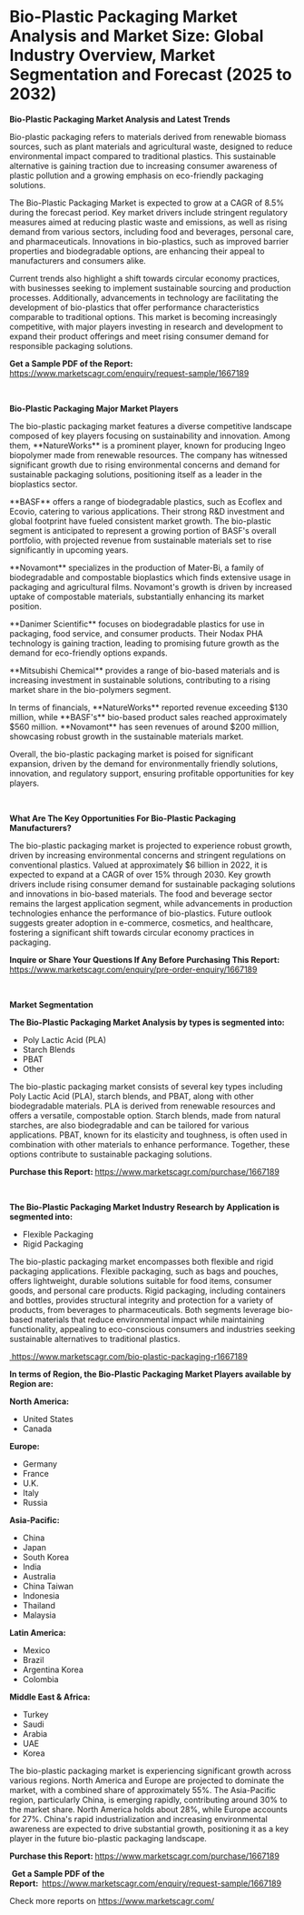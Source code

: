<p><h1>Bio-Plastic Packaging Market Analysis and Market Size: Global Industry Overview, Market Segmentation and Forecast (2025 to 2032)</h1></p><p><strong>Bio-Plastic Packaging Market Analysis and Latest Trends</strong></p>
<p><p>Bio-plastic packaging refers to materials derived from renewable biomass sources, such as plant materials and agricultural waste, designed to reduce environmental impact compared to traditional plastics. This sustainable alternative is gaining traction due to increasing consumer awareness of plastic pollution and a growing emphasis on eco-friendly packaging solutions.</p><p>The Bio-Plastic Packaging Market is expected to grow at a CAGR of 8.5% during the forecast period. Key market drivers include stringent regulatory measures aimed at reducing plastic waste and emissions, as well as rising demand from various sectors, including food and beverages, personal care, and pharmaceuticals. Innovations in bio-plastics, such as improved barrier properties and biodegradable options, are enhancing their appeal to manufacturers and consumers alike.</p><p>Current trends also highlight a shift towards circular economy practices, with businesses seeking to implement sustainable sourcing and production processes. Additionally, advancements in technology are facilitating the development of bio-plastics that offer performance characteristics comparable to traditional options. This market is becoming increasingly competitive, with major players investing in research and development to expand their product offerings and meet rising consumer demand for responsible packaging solutions.</p></p>
<p><strong>Get a Sample PDF of the Report:&nbsp;</strong> <a href="https://www.marketscagr.com/enquiry/request-sample/1667189?utm_campaign=3506&utm_medium=2&utm_source=Github&utm_content=ia&utm_term=23032025&utm_id=bio-plastic-packaging">https://www.marketscagr.com/enquiry/request-sample/1667189</a></p>
<p>&nbsp;</p>
<p><strong>Bio-Plastic Packaging Major Market Players</strong></p>
<p><p>The bio-plastic packaging market features a diverse competitive landscape composed of key players focusing on sustainability and innovation. Among them, **NatureWorks** is a prominent player, known for producing Ingeo biopolymer made from renewable resources. The company has witnessed significant growth due to rising environmental concerns and demand for sustainable packaging solutions, positioning itself as a leader in the bioplastics sector.</p><p>**BASF** offers a range of biodegradable plastics, such as Ecoflex and Ecovio, catering to various applications. Their strong R&D investment and global footprint have fueled consistent market growth. The bio-plastic segment is anticipated to represent a growing portion of BASF's overall portfolio, with projected revenue from sustainable materials set to rise significantly in upcoming years.</p><p>**Novamont** specializes in the production of Mater-Bi, a family of biodegradable and compostable bioplastics which finds extensive usage in packaging and agricultural films. Novamont's growth is driven by increased uptake of compostable materials, substantially enhancing its market position.</p><p>**Danimer Scientific** focuses on biodegradable plastics for use in packaging, food service, and consumer products. Their Nodax PHA technology is gaining traction, leading to promising future growth as the demand for eco-friendly options expands.</p><p>**Mitsubishi Chemical** provides a range of bio-based materials and is increasing investment in sustainable solutions, contributing to a rising market share in the bio-polymers segment.</p><p>In terms of financials, **NatureWorks** reported revenue exceeding $130 million, while **BASF's** bio-based product sales reached approximately $560 million. **Novamont** has seen revenues of around $200 million, showcasing robust growth in the sustainable materials market.</p><p>Overall, the bio-plastic packaging market is poised for significant expansion, driven by the demand for environmentally friendly solutions, innovation, and regulatory support, ensuring profitable opportunities for key players.</p></p>
<p>&nbsp;</p>
<p><strong>What Are The Key Opportunities For Bio-Plastic Packaging Manufacturers?</strong></p>
<p><p>The bio-plastic packaging market is projected to experience robust growth, driven by increasing environmental concerns and stringent regulations on conventional plastics. Valued at approximately $6 billion in 2022, it is expected to expand at a CAGR of over 15% through 2030. Key growth drivers include rising consumer demand for sustainable packaging solutions and innovations in bio-based materials. The food and beverage sector remains the largest application segment, while advancements in production technologies enhance the performance of bio-plastics. Future outlook suggests greater adoption in e-commerce, cosmetics, and healthcare, fostering a significant shift towards circular economy practices in packaging.</p></p>
<p><strong>Inquire or Share Your Questions If Any Before Purchasing This Report:</strong> <a href="https://www.marketscagr.com/enquiry/pre-order-enquiry/1667189?utm_campaign=3506&utm_medium=2&utm_source=Github&utm_content=ia&utm_term=23032025&utm_id=bio-plastic-packaging">https://www.marketscagr.com/enquiry/pre-order-enquiry/1667189</a></p>
<p>&nbsp;</p>
<p><strong>Market Segmentation</strong></p>
<p><strong>The Bio-Plastic Packaging Market Analysis by types is segmented into:</strong></p>
<p><ul><li>Poly Lactic Acid (PLA)</li><li>Starch Blends</li><li>PBAT</li><li>Other</li></ul></p>
<p><p>The bio-plastic packaging market consists of several key types including Poly Lactic Acid (PLA), starch blends, and PBAT, along with other biodegradable materials. PLA is derived from renewable resources and offers a versatile, compostable option. Starch blends, made from natural starches, are also biodegradable and can be tailored for various applications. PBAT, known for its elasticity and toughness, is often used in combination with other materials to enhance performance. Together, these options contribute to sustainable packaging solutions.</p></p>
<p><strong>Purchase this Report:&nbsp;</strong><a href="https://www.marketscagr.com/purchase/1667189?utm_campaign=3506&utm_medium=2&utm_source=Github&utm_content=ia&utm_term=23032025&utm_id=bio-plastic-packaging">https://www.marketscagr.com/purchase/1667189</a></p>
<p>&nbsp;</p>
<p><strong>The Bio-Plastic Packaging Market Industry Research by Application is segmented into:</strong></p>
<p><ul><li>Flexible Packaging</li><li>Rigid Packaging</li></ul></p>
<p><p>The bio-plastic packaging market encompasses both flexible and rigid packaging applications. Flexible packaging, such as bags and pouches, offers lightweight, durable solutions suitable for food items, consumer goods, and personal care products. Rigid packaging, including containers and bottles, provides structural integrity and protection for a variety of products, from beverages to pharmaceuticals. Both segments leverage bio-based materials that reduce environmental impact while maintaining functionality, appealing to eco-conscious consumers and industries seeking sustainable alternatives to traditional plastics.</p></p>
<p><a href="https://www.marketscagr.com/bio-plastic-packaging-r1667189?utm_campaign=3506&utm_medium=2&utm_source=Github&utm_content=ia&utm_term=23032025&utm_id=bio-plastic-packaging">&nbsp;https://www.marketscagr.com/bio-plastic-packaging-r1667189</a></p>
<p><strong>In terms of Region, the Bio-Plastic Packaging Market Players available by Region are:</strong></p>
<p>
    <p> <strong> North America: </strong>
        <ul>
            <li>United States</li>
            <li>Canada</li>
        </ul>
        </p> 
    <p> <strong> Europe: </strong>
        <ul>
            <li>Germany</li>
            <li>France</li>
            <li>U.K.</li>
            <li>Italy</li>
            <li>Russia</li>
        </ul>
        </p> 
    <p> <strong> Asia-Pacific: </strong>
        <ul>
            <li>China</li>
            <li>Japan</li>
            <li>South Korea</li>
            <li>India</li>
            <li>Australia</li>
            <li>China Taiwan</li>
            <li>Indonesia</li>
            <li>Thailand</li>
            <li>Malaysia</li>
        </ul>
        </p> 
    <p> <strong> Latin America: </strong>
        <ul>
            <li>Mexico</li>
            <li>Brazil</li>
            <li>Argentina Korea</li>
            <li>Colombia</li>
        </ul>
        </p> 
    <p> <strong> Middle East & Africa: </strong>
        <ul>
            <li>Turkey</li>
            <li>Saudi</li>
            <li>Arabia</li>
            <li>UAE</li>
            <li>Korea</li>
        </ul>
    </p>
    </p>
<p><p>The bio-plastic packaging market is experiencing significant growth across various regions. North America and Europe are projected to dominate the market, with a combined share of approximately 55%. The Asia-Pacific region, particularly China, is emerging rapidly, contributing around 30% to the market share. North America holds about 28%, while Europe accounts for 27%. China's rapid industrialization and increasing environmental awareness are expected to drive substantial growth, positioning it as a key player in the future bio-plastic packaging landscape.</p></p>
<p><strong>Purchase this Report: </strong><a href="https://www.marketscagr.com/purchase/1667189?utm_campaign=3506&utm_medium=2&utm_source=Github&utm_content=ia&utm_term=23032025&utm_id=bio-plastic-packaging">https://www.marketscagr.com/purchase/1667189</a></p>
<p>&nbsp;<strong>Get a Sample PDF of the Report:&nbsp;&nbsp;</strong><a href="https://www.marketscagr.com/enquiry/request-sample/1667189?utm_campaign=3506&utm_medium=2&utm_source=Github&utm_content=ia&utm_term=23032025&utm_id=bio-plastic-packaging">https://www.marketscagr.com/enquiry/request-sample/1667189</a></p>
<p><strong></strong></p>
<p>Check more reports on <a href="https://www.marketscagr.com/?utm_campaign=3506&utm_medium=2&utm_source=Github&utm_content=ia&utm_term=23032025&utm_id=bio-plastic-packaging">https://www.marketscagr.com/</a></p>